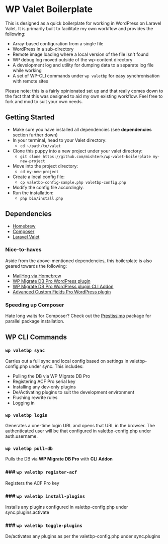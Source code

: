 # WP Valet Boilerplate

This is designed as a quick boilerplate for working in WordPress on Laravel Valet. It is primarily built to facilitate 
my own workflow and provides the following: 

- Array-based configuration from a single file
- WordPress in a sub-directory
- Remote image loading where a local version of the file isn't found
- WP debug log moved outside of the wp-content directory
- A development log and utility for dumping data to a separate log file while working
- A set of WP-CLI commands under `wp valetbp` for easy synchronisation with remote sites

Please note: this is a fairly opinionated set up and that really comes down to the fact that this was designed to aid my 
own existing workflow. Feel free to fork and mod to suit your own needs.

## Getting Started

- Make sure you have installed all dependencies (see **dependencies** section further down)
- In your terminal, head to your Valet directory:
    - `cd ~/path/to/valet`
- Clone this puppy into a new project under your valet directory: 
    - `git clone https://github.com/mishterk/wp-valet-boilerplate my-new-project`
- Move into the project directory: 
    - `cd my-new-project`
- Create a local config file: 
    - `cp valetbp-config-sample.php valetbp-config.php`
- Modify the config file accordingly.
- Run the installation: 
    - `php bin/install.php`  

## Dependencies

- [Homebrew](https://brew.sh/)
- [Composer](https://getcomposer.org/)
- [Laravel Valet](https://laravel.com/docs/5.7/valet)

### Nice-to-haves

Aside from the above-mentioned dependencies, this boilerplate is also geared towards the following:

- [MailHog via Homebrew](https://pascalbaljetmedia.com/en/blog/setup-mailhog-with-laravel-valet)
- [WP Migrate DB Pro WordPress plugin](https://deliciousbrains.com/wp-migrate-db-pro/)
- [WP Migrate DB Pro WordPress plugin CLI Addon](https://deliciousbrains.com/wp-migrate-db-pro/doc/cli-addon/)
- [Advanced Custom Fields Pro WordPress plugin](https://www.advancedcustomfields.com/pro/)

### Speeding up Composer

Hate long waits for Composer? Check out the [Prestissimo](https://github.com/hirak/prestissimo) package for parallel 
package installation.

## WP CLI Commands

### `wp valetbp sync`

Carries out a full sync and local config based on settings in valetbp-config.php under sync. This includes:

- Pulling the DB via WP Migrate DB Pro 
- Registering ACF Pro serial key
- Installing any dev-only plugins
- De/Activating plugins to suit the development environment
- Flushing rewrite rules
- Logging in

### `wp valetbp login`

Generates a one-time login URL and opens that URL in the browser. The authenticated user will be that configured in valetbp-config.php under auth.username.

### `wp valetbp pull-db`

Pulls the DB via **WP Migrate DB Pro** with **CLI Addon**

### ### `wp valetbp register-acf`

Registers the ACF Pro key

### ### `wp valetbp install-plugins`

Installs any plugins configured in valetbp-config.php under sync.plugins.activate

### ### `wp valetbp toggle-plugins`

De/activates any plugins as per the valetbp-config.php under sync.plugins